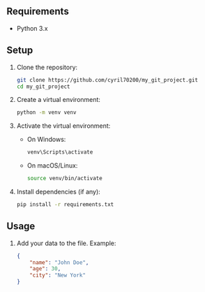
## Requirements

- Python 3.x

## Setup

1. Clone the repository:
    ```sh
    git clone https://github.com/cyril70200/my_git_project.git
    cd my_git_project
    ```

2. Create a virtual environment:
    ```sh
    python -m venv venv
    ```

3. Activate the virtual environment:
    - On Windows:
        ```sh
        venv\Scripts\activate
        ```
    - On macOS/Linux:
        ```sh
        source venv/bin/activate
        ```

4. Install dependencies (if any):
    ```sh
    pip install -r requirements.txt
    ```

## Usage

1. Add your data to the  file. Example:
    ```json
    {
        "name": "John Doe",
        "age": 30,
        "city": "New York"
    }
    ```